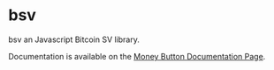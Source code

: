bsv
===

bsv an Javascript Bitcoin SV library.

Documentation is available on the [Money Button Documentation Page](https://docs.moneybutton.com/docs/bsv-overview.html).
